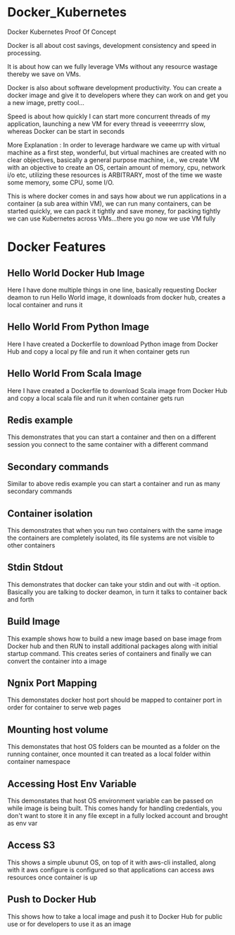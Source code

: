 # Docker_Kubernetes
Docker Kubernetes Proof Of Concept

Docker is all about cost savings, development consistency and speed in processing. 

It is about how can we fully leverage VMs without any resource wastage thereby we save on VMs. 

Docker is also about software development productivity. You can create a docker image and give it to developers where they can work on and get you a new image, pretty cool...

Speed is about how quickly I can start more concurrent threads of my application, launching a new VM for every thread is veeeerrrry slow, whereas Docker can be start in seconds


More Explanation : 
In order to leverage hardware we came up with virtual machine as a first step, wonderful, but virtual machines are created with no clear objectives, basically a general purpose machine, i.e., we create VM with an objective to create an OS, certain amount of memory, cpu, network i/o etc, utilizing these resources is ARBITRARY, most of the time we waste some memory, some CPU, some I/O. 

This is where docker comes in and says how about we run applications in a container (a sub area within VM), we can run many containers, can be started quickly, we can pack it tightly and save money, for packing tightly we can use Kubernetes across VMs...there you go now we use VM fully


# Docker Features 

## Hello World Docker Hub Image 
Here I have done multiple things in one line, basically requesting Docker deamon to run Hello World image, it downloads from docker hub, creates a local container and runs it

## Hello World From Python Image
Here I have created a Dockerfile to download Python image from Docker Hub and copy a local py file and run it when container gets run

## Hello World From Scala Image
Here I have created a Dockerfile to download Scala image from Docker Hub and copy a local scala file and run it when container gets run

## Redis example
This demonstrates that you can start a container and then on a different session you connect to the same container with a different command

## Secondary commands 
Similar to above redis example you can start a container and run as many secondary commands 

## Container isolation 
This demonstrates that when you run two containers with the same image the containers are completely isolated, its file systems are not visible to other containers 

## Stdin Stdout
This demonstrates that docker can take your stdin and out with -it option. Basically you are talking to docker deamon, in turn it talks to container back and forth

## Build Image 
This example shows how to build a new image based on base image from Docker hub and then RUN to install additional packages along with initial startup command. This creates series of containers and finally we can convert the container into a image

## Ngnix Port Mapping
This demonstates docker host port should be mapped to container port in order for container to serve web pages

## Mounting host volume
This demonstates that host OS folders can be mounted as a folder on the running container, once mounted it can treated as a local folder within container namespace

## Accessing Host Env Variable
This demonstates that host OS environment variable can be passed on while image is being built. This comes handy for handling credentials, you don't want to store it in any file except in a fully locked account and brought as env var

## Access S3
This shows a simple ubunut OS, on top of it with aws-cli installed, along with it aws configure is configured so that applications can access aws resources once container is up

## Push to Docker Hub
This shows how to take a local image and push it to Docker Hub for public use or for developers to use it as an image
